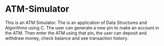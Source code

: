 # ATM-Simulator
This is an ATM Simulator. 
The is an application of Data Structures and Algorithms using C.
The user can generate a new pin to make an account in the ATM. Then enter the ATM using that pin, the user can deposit and withdraw money, check balance and see transaction history.
